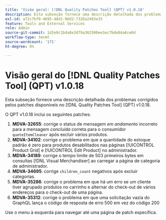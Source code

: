 ```yaml
---
title: 'Visão geral: [!DNL Quality Patches Tool] (QPT) v1.0.18'
description: Esta subseção fornece uma descrição detalhada dos problemas corrigidos pelos patches disponíveis no [!DNL Quality Patches Tool] (QPT) v1.0.18.
exl-id: a72c7bf0-4695-48d1-96d2-7326a2483e33
feature: Tools and External Services
role: Admin
source-git-commit: 1d2e0c1b4a8e3d79a362500ee3ec7bde84a6ce0d
workflow-type: tm+mt
source-wordcount: '171'
ht-degree: 0%

---
```


# Visão geral do [!DNL Quality Patches Tool] (QPT) v1.0.18

Esta subseção fornece uma descrição detalhada dos problemas corrigidos pelos patches disponíveis no [!DNL Quality Patches Tool] (QPT) v1.0.18.

O QPT v1.0.18 inclui os seguintes patches:

1. **MDVA-32655**: corrige o status de mensagem *em andamento* incorreto para a mensagem *concluída* correta para o consumidor `quoteItemCleaner` após excluir vários produtos.
1. **MDVA-34102**: corrige o problema em que a quantidade do estoque padrão é zero para produtos desabilitados nas páginas [!UICONTROL Product Grid] e [!UICONTROL Edit Product] no administrador.
1. **MDVA-34189**: corrige o tempo limite de 503 primeiros bytes em consultas [!DNL Visual Merchandiser] ao carregar a página de categoria de administrador.
1. **MDVA-34695**: corrige `children_count` negativos após excluir categorias.
1. **MDVA-35286**: corrige o problema em que há um erro se um cliente tiver agrupado produtos no carrinho e alternar do check-out de vários endereços para o check-out de uma página.
1. **MDVA-35312**: corrige o problema em que uma solicitação vazia do GraphQL lança o código de resposta de erro 500 em vez do código 200

Use o menu à esquerda para navegar até uma página de patch específica.
